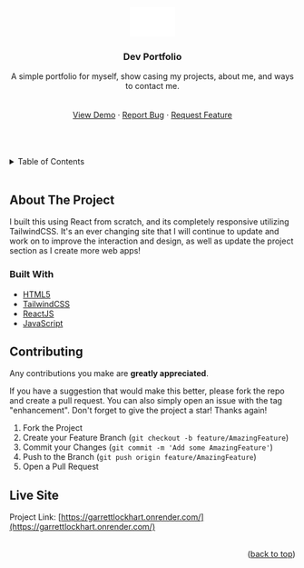 <!-- https://github.com/othneildrew/Best-README-Template -->

<div id="top"></div>

<!-- PROJECT LOGO -->
<br />
<div align="center">
  <a href="https://garrettlockhart.github.io/react-dev-portfolio/">
    <img src="./src/img/logorec.png" alt="Logo" width="80">
  </a>

<h3 align="center">Dev Portfolio</h3>

  <p align="center">
    A simple portfolio for myself, show casing my projects, about me, and ways to contact me.
    <br />
    <br />
    <br />
    <a href="https://garrettlockhart.github.io/react-dev-portfolio/#projects">View Demo</a>
    ·
    <a href="https://github.com/GarrettLockhart/react-dev-portfolio/issues">Report Bug</a>
    ·
    <a href="https://github.com/GarrettLockhart/react-dev-portfolio/issues">Request Feature</a>
  </p>
</div>
<br />
<br />
<br />

<!-- TABLE OF CONTENTS -->
<details>
  <summary>Table of Contents</summary>
  <ol>
    <li>
      <a href="#about-the-project">About The Project</a>
        <li><a href="#built-with">Built With</a></li>
    </li>
    <li><a href="#live-site">Live Site</a></li>
  </ol>
</details>
<br />

<!-- ABOUT THE PROJECT -->

## About The Project

I built this using React from scratch, and its completely responsive utilizing TailwindCSS. It's an ever changing site that I will continue to update and work on to improve the interaction and design, as well as update the project section as I create more web apps!

### Built With

- [HTML5](https://developer.mozilla.org/en-US/docs/Web/HTML)
- [TailwindCSS](https://tailwindcss.com/)
- [ReactJS](https://reactjs.org/)
- [JavaScript](https://developer.mozilla.org/en-US/docs/Web/JavaScript)

<!-- CONTRIBUTING -->

## Contributing

Any contributions you make are **greatly appreciated**.

If you have a suggestion that would make this better, please fork the repo and create a pull request. You can also simply open an issue with the tag "enhancement".
Don't forget to give the project a star! Thanks again!

1. Fork the Project
2. Create your Feature Branch (`git checkout -b feature/AmazingFeature`)
3. Commit your Changes (`git commit -m 'Add some AmazingFeature'`)
4. Push to the Branch (`git push origin feature/AmazingFeature`)
5. Open a Pull Request

<!-- CONTACT -->

## Live Site

Project Link: [https://garrettlockhart.onrender.com/](https://garrettlockhart.onrender.com/)
<br />
<br />

<p align="right">(<a href="#top">back to top</a>)</p>
